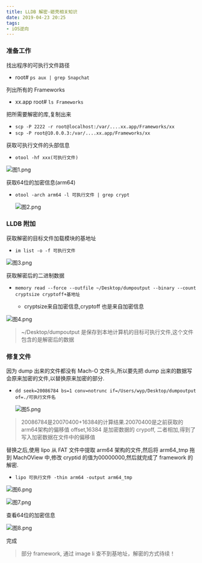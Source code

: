 ```yaml
---
title: LLDB 解密-砸壳相关知识
date: 2019-04-23 20:25
tags: 
- iOS逆向
---
```


### 准备工作

找出程序的可执行文件路径

- root# `ps aux | grep Snapchat`

列出所有的 Frameworks

- xx.app root#  `ls Frameworks`

把所需要解密的库,复制出来

- `scp -P 2222 -r root@localhost:/var/....xx.app/Frameworks/xx`
- `scp -P root@10.0.0.3:/var/....xx.app/Frameworks/xx`

获取可执行文件的头部信息

- `otool -hf xxx(可执行文件)`

 ![图1.png](http://blog.objccf.com/LLDB-1.png)


获取64位的加密信息(arm64)

-  `otool -arch arm64 -l 可执行文件 | grep crypt`

   ![图2.png](http://blog.objccf.com/LLDB-2.png)

### LLDB 附加

获取解密的目标文件加载模块的基地址

- `im list -o -f 可执行文件` 

 ![图3.png](http://blog.objccf.com/LLDB-3.png)


获取解密后的二进制数据

- `memory read --force --outfile ~/Desktop/dumpoutput --binary --count cryptsize cryptoff+基地址`
  
     - cryptsize来自加密信息,cryptoff 也是来自加密信息

 ![图4.png](http://blog.objccf.com/LLDB-4.png)


> ~/Desktop/dumpoutput 是保存到本地计算机的目标可执行文件,这个文件包含的是解密后的数据

### 修复文件

 因为 dump 出来的文件都没有 Mach-O 文件头,所以要先把  dump 出来的数据写会原来加密的文件,以替换原来加密的部分.

- `dd seek=20086784 bs=1 conv=notrunc if=/Users/wyp/Desktop/dumpoutput of=./可执行文件名`

    ![图5.png](http://blog.objccf.com/LLDB-5.png)


> 20086784是20070400+16384的计算结果.20070400是之前获取的 arm64架构的偏移值 offset,16384 是加密数据的 crypoff, 二者相加,得到了写入加密数据在文件中的偏移值

替换之后,使用 lipo 从 FAT 文件中提取 arm64 架构的文件,然后将 arm64_tmp 拖到 MachOView 中,修改 cryptid 的值为00000000,然后就完成了 framework 的解密.

- `lipo 可执行文件 -thin arm64 -output arm64_tmp`

![图6.png](http://blog.objccf.com/LLDB-6.png)

![图7.png](http://blog.objccf.com/LLDB-7.png)

查看64位的加密信息

![图8.png](http://blog.objccf.com/LLDB-8.png)


完成

> 部分 framework, 通过 image li 查不到基地址，解密的方式待续！


